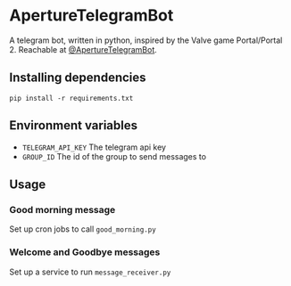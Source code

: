 # ApertureTelegramBot
A telegram bot, written in python, inspired by the Valve game Portal/Portal 2. Reachable at [@ApertureTelegramBot](https://t.me/@ApertureTelegramBot).

## Installing dependencies
`pip install -r requirements.txt`

## Environment variables
- `TELEGRAM_API_KEY` The telegram api key
- `GROUP_ID` The id of the group to send messages to

## Usage

### Good morning message
Set up cron jobs to call `good_morning.py`

### Welcome and Goodbye messages
Set up a service to run `message_receiver.py`
